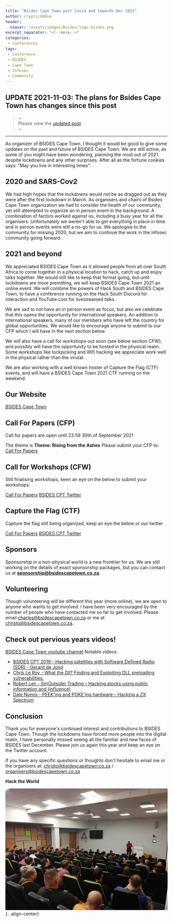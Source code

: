```yaml
---
title: "Bsides Cape Town post Covid and towards Dec 2021"
author: crypticG00se
header:
  teaser: /assets/images/Bsides/logo-bsides.png
excerpt_separator: "<!--more-->"
categories:
 - Conferences
tags:
 - Conference
 - BSIDES
 - Cape Town
 - Infosec
 - Community
---
```


## **UPDATE 2021-11-03: The plans for Bsides Cape Town has changes since this post**  

> ~  
> Please view the [updated post](https://hacksouth.africa/conference/Bsides-Cape-Town-postponement/)  
> ~  
  
---  

As organizer of BSIDES Cape Town, I thought it would be good to give some updates on the past and future of BSIDES Cape Town.
We are still active, as some of you might have been wondering, planning the most out of 2021 despite lockdowns and any other surprises.
After all as the fortune cookies says: "May you live in interesting times".

## 2020 and SARS-Cov2

We had high hopes that the lockdowns would not be as dragged out as they were after the first lockdown in March. As organisers and
chairs of Bsides Cape Town organization we had to consider the health of our community, yet still attempted to organize an in person event in the background.
A combination of factors worked against us, including a busy year for all the organisers. Unfortunately we weren't able to get everything in place in time and in person events were still a no-go for us. 
We apologise to the community for missing 2020, but we aim to continue the work in the infosec community going forward. 

## 2021 and beyond
We appreciated BSIDES Cape Town as it allowed people from all over South Africa to come together in a physical location to hack, catch up and enjoy talks together.
We would still like to keep that format going, but until lockdowns are more premitting, we will keep BSIDES Cape Town 2021 an online event.
We will combine the powers of Hack South and BSIDES Cape Town, to have a conference running on the Hack South Discord for interaction
and YouTube.com for livestreamed talks.

We are sad to not have an in person event as focus, but also we celebrate that this opens the opportunity for international speakers.
An addition to international speakers,  many of our members who have left the country for global opportunities. We would like to encourage anyone to submit to our CFP which I will have in the next section below.

We will also have a call for workshops out soon (see below section CFW), and possibly will have the opportunity to be hosted in the physical realm.
Some workshops like lockpicking and Wifi hacking we appreciate work well in the physical rather than the virutal.

We are also working with a well known hoster of Capture the Flag (CTF) events, and will have a BSIDES Cape Town 2021 CTF running on the weekend.

## Our Website
[BSIDES Cape Town](https://bsidescapetown.co.za/)

## Call For Papers (CFP)
Call for papers are open until 23:59 30th of September 2021

The theme is **Theme: Rising from the Ashes**
Please submit your CFP to:
[Call For Papers](https://bsidescapetown.co.za/bsides-2021-conf/call-for-papers-2021/)

## Call for Workshops (CFW)
Still finalising workshops, keen an eye on the below to submit your workshops:

[Call For Papers](https://bsidescapetown.co.za/bsides-2021-conf/call-for-workshops-2021/)
[BSIDES CPT Twitter](https://twitter.com/BSidesCapeTown)
## Capture the Flag (CTF)
Capture the flag still being organized, keep an eye the below or our twitter

[Call For Papers](https://bsidescapetown.co.za/bsides-2021-conf/capture-the-flag-2021/)
[BSIDES CPT Twitter](https://twitter.com/BSidesCapeTown)

## Sponsors
Sponsorship in a non-physical world is a new frontrier for us. We are still working on the details of exact sponsorship packages, 
but you can contact us at **sponsorship@bsidescapetown.co.za**.

## Volunteering
Though volunteering will be different this year (more online), we are open to anyone who wants to get involved. I have been very encouraged by
the number of people who have contacted me so far to get involved. Please email charles@bsidescapetown.co.za or me at christo@bsidescapetown.co.za.

## Check out pervious years videos!
[BSIDES Cape Town youtube channel](https://www.youtube.com/channel/UCf3DodO2LfdbtHywUpI-nPA)
Notable videos:
* [BSIDES CPT 2019 - Hacking satellites with Software Defined Radio (SDR) - Gerard de Jong](https://www.youtube.com/watch?v=gMwciWchH3Q)
* [Chris Le Roy - What the Dll? Finding and Exploiting DLL preloading vulnerabilities.](https://www.youtube.com/watch?v=xvluwoPM8v8)
* [Robert Len - (In)Outsider Trading – Hacking stocks using public information and (influence)](https://www.youtube.com/watch?v=sfHeguTEkuE)
* [Dale Nunns - PEEK’ing and POKE’ing hardware – Hacking a ZX Spectrum](https://www.youtube.com/watch?v=uWXWc9FYGd0)
## Conclusion

Thank you for everyone's continued interest and contributions to BSIDES Cape Town. Though the lockdowns have forced more people into the 
digital realm, I have personally missed seeing all the familiar and new faces of BSIDES last December. Please join us again this year and keep an eye on the Twitter account.

If you have any specific questions or thoughts don't hesitate to email me or the organisers at:
christo@bsidescapetown.co.za / organisers@bsidescapetown.co.za

**Hack the World**

![](/assets/images/Bsides/IMG_20191207_174602.jpg){: .align-center}


